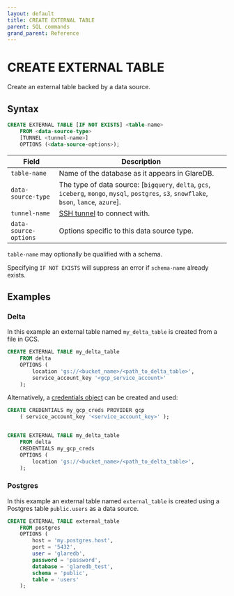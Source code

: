 ```yaml
---
layout: default
title: CREATE EXTERNAL TABLE
parent: SQL commands
grand_parent: Reference
---
```


# CREATE EXTERNAL TABLE

Create an external table backed by a data source.

## Syntax

```sql
CREATE EXTERNAL TABLE [IF NOT EXISTS] <table-name>
    FROM <data-source-type>
    [TUNNEL <tunnel-name>]
    OPTIONS (<data-source-options>);
```

| Field                 | Description                                                                                                                                    |
| --------------------- | ---------------------------------------------------------------------------------------------------------------------------------------------- |
| `table-name`          | Name of the database as it appears in GlareDB.                                                                                                 |
| `data-source-type`    | The type of data source: \[`bigquery`, `delta`, `gcs`, `iceberg`, `mongo`, `mysql`, `postgres`, `s3`, `snowflake`, `bson`, `lance`, `azure`\]. |
| `tunnel-name`         | [SSH tunnel] to connect with.                                                                                                                  |
| `data-source-options` | Options specific to this data source type.                                                                                                     |

`table-name` may optionally be qualified with a schema.

Specifying `IF NOT EXISTS` will suppress an error if `schema-name` already
exists.

## Examples

### Delta

In this example an external table named `my_delta_table` is created from a file
in GCS.

```sql
CREATE EXTERNAL TABLE my_delta_table
    FROM delta
    OPTIONS (
        location 'gs://<bucket_name>/<path_to_delta_table>',
        service_account_key '<gcp_service_account>'
    );
```

Alternatively, a [credentials object] can be created and used:

```sql
CREATE CREDENTIALS my_gcp_creds PROVIDER gcp
    ( service_account_key '<service_account_key>' );


CREATE EXTERNAL TABLE my_delta_table
    FROM delta
    CREDENTIALS my_gcp_creds
    OPTIONS (
        location 'gs://<bucket_name>/<path_to_delta_table>',
    );
```

### Postgres

In this example an external table named `external_table` is created using a
Postgres table `public.users` as a data source.

```sql
CREATE EXTERNAL TABLE external_table
    FROM postgres
    OPTIONS (
        host = 'my.postgres.host',
        port = '5432',
        user = 'glaredb',
        password = 'password',
        database = 'glaredb_test',
        schema = 'public',
        table = 'users'
    );
```

[SSH tunnel]: /docs/data-sources/securing-connections.html
[credentials object]: /glaredb/sql-commands/create-credentials/
